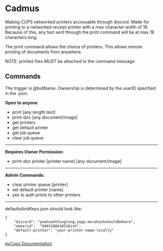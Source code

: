# Cadmus
Making CUPS networked printers accessable through discord. 
Made for printing to a networked receipt printer with a max character width of 18. Because of this, any text sent through the print command will be at max 18 characters long.

The print command allows the choice of printers. This allows remote printing of documents from anywhere.

NOTE: printed files *MUST* be attached to the command message

## Commands
The trigger is @botName. Ownership is determined by the userID specified in the .json.

**Open to anyone**
+ print [any length text]
+ print-doc [any document/image]
+ get printers
+ get default printer
+ get job queue
+ clear job queue
------------------------------
**Requires Owner Permission:**
+ print-doc printer [printer name] [any document/image]
------------------------------
**Admin Commands:**
+ clear printer queue [printer]
+ set default printer [name]
+ yes to auth prints to other printers

---------
defaultsAndKeys.json should look like:

```
{
    "discord": "yeahsomthinglong.yepp.morehashshouldbehere",
    "ownerid":  "9465198416516ish",
    "default-printer": "your-printer-name-locally"
}

```


[pyCups Documentation](https://web.archive.org/web/20180626110936/https://pythonhosted.org/pycups/cups.Connection-class.html)
